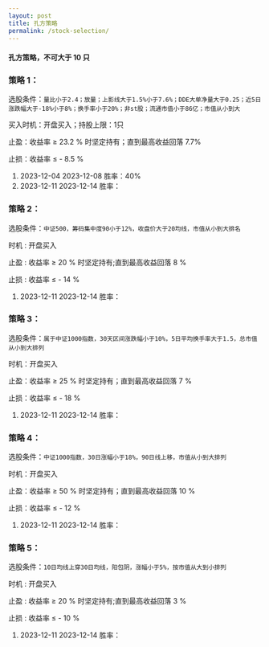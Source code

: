 ```yaml
---
layout: post
title: 孔方策略
permalink: /stock-selection/
---
```


#### 孔方策略，不可大于 10 只 

### 策略 1：
选股条件：`量比小于2.4；放量；上影线大于1.5%小于7.6%；DDE大单净量大于0.25；近5日涨跌幅大于-18%小于8%；换手率小于20%；非st股；流通市值小于86亿；市值从小到大`

买入时机：开盘买入；持股上限：1只

止盈：收益率 ≥ 23.2 % 时坚定持有；直到最高收益回落 7.7%

止损：收益率 ≤ - 8.5 %

1. 2023-12-04 2023-12-08   胜率：40%
2. 2023-12-11 2023-12-14   胜率：

### 策略 2：

选股条件：`中证500，筹码集中度90小于12%，收盘价大于20均线，市值从小到大排名`

时机 : 开盘买入

止盈 : 收益率 ≥ 20 % 时坚定持有;直到最高收益回落 8 %

止损 : 收益率 ≤ - 14 %

1. 2023-12-11 2023-12-14   胜率：

### 策略 3：

选股条件：`属于中证1000指数，30天区间涨跌幅小于10%，5日平均换手率大于1.5，总市值从小到大排列`

时机：开盘买入

止盈：收益率 ≥ 25 % 时坚定持有；直到最高收益回落 7 %

止损：收益率 ≤ - 18 %

1. 2023-12-11 2023-12-14   胜率：

### 策略 4：

选股条件：`中证1000指数，30日涨幅小于18%，90日线上移，市值从小到大排列`

时机：开盘买入

止盈：收益率 ≥ 50 % 时坚定持有；直到最高收益回落 10 %

止损：收益率 ≤ - 12 %

1. 2023-12-11 2023-12-14   胜率：

### 策略 5：

选股条件：`10日均线上穿30日均线，阳包阴，涨幅小于5%，按市值从大到小排列`

时机 : 开盘买入

止盈 : 收益率 ≥ 20 % 时坚定持有;直到最高收益回落 3 %

止损 : 收益率 ≤ - 10 %

1. 2023-12-11 2023-12-14   胜率：

